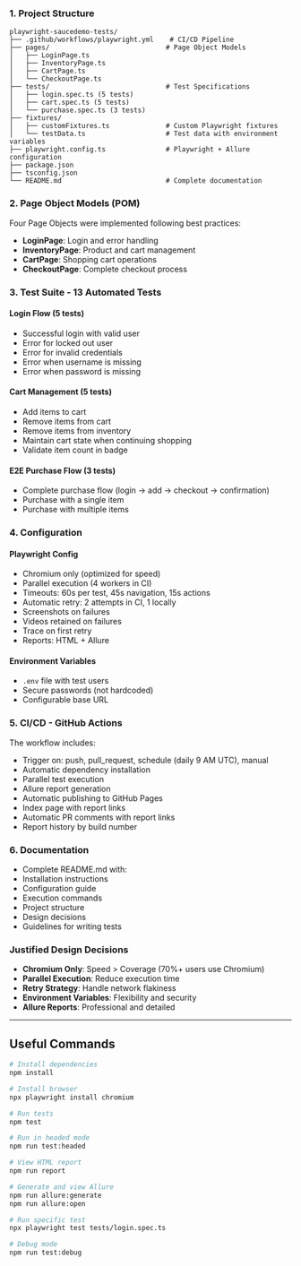 ### 1. **Project Structure** 
```
playwright-saucedemo-tests/
├── .github/workflows/playwright.yml    # CI/CD Pipeline
├── pages/                             # Page Object Models
│   ├── LoginPage.ts
│   ├── InventoryPage.ts
│   ├── CartPage.ts
│   └── CheckoutPage.ts
├── tests/                             # Test Specifications
│   ├── login.spec.ts (5 tests)
│   ├── cart.spec.ts (5 tests)
│   └── purchase.spec.ts (3 tests)
├── fixtures/
│   ├── customFixtures.ts              # Custom Playwright fixtures
│   └── testData.ts                    # Test data with environment variables
├── playwright.config.ts               # Playwright + Allure configuration
├── package.json
├── tsconfig.json
└── README.md                          # Complete documentation
```

### 2. **Page Object Models (POM)** 
Four Page Objects were implemented following best practices:
- **LoginPage**: Login and error handling
- **InventoryPage**: Product and cart management
- **CartPage**: Shopping cart operations
- **CheckoutPage**: Complete checkout process

### 3. **Test Suite - 13 Automated Tests** 

#### **Login Flow (5 tests)**
-  Successful login with valid user
-  Error for locked out user
-  Error for invalid credentials
-  Error when username is missing
-  Error when password is missing

#### **Cart Management (5 tests)**
-  Add items to cart
-  Remove items from cart
-  Remove items from inventory
-  Maintain cart state when continuing shopping
-  Validate item count in badge

#### **E2E Purchase Flow (3 tests)**
-  Complete purchase flow (login → add → checkout → confirmation)
-  Purchase with a single item
-  Purchase with multiple items

### 4. **Configuration** 

#### **Playwright Config**
-  Chromium only (optimized for speed)
-  Parallel execution (4 workers in CI)
-  Timeouts: 60s per test, 45s navigation, 15s actions
-  Automatic retry: 2 attempts in CI, 1 locally
-  Screenshots on failures
-  Videos retained on failures
-  Trace on first retry
-  Reports: HTML + Allure

#### **Environment Variables**
-  `.env` file with test users
-  Secure passwords (not hardcoded)
-  Configurable base URL

### 5. **CI/CD - GitHub Actions** 

The workflow includes:
-  Trigger on: push, pull_request, schedule (daily 9 AM UTC), manual
-  Automatic dependency installation
-  Parallel test execution
-  Allure report generation
-  Automatic publishing to GitHub Pages
-  Index page with report links
-  Automatic PR comments with report links
-  Report history by build number

### 6. **Documentation** 
-  Complete README.md with:
  - Installation instructions
  - Configuration guide
  - Execution commands
  - Project structure
  - Design decisions
  - Guidelines for writing tests

### Justified Design Decisions
- **Chromium Only**: Speed > Coverage (70%+ users use Chromium)
- **Parallel Execution**: Reduce execution time
- **Retry Strategy**: Handle network flakiness
- **Environment Variables**: Flexibility and security
- **Allure Reports**: Professional and detailed

---

## Useful Commands

```bash
# Install dependencies
npm install

# Install browser
npx playwright install chromium

# Run tests
npm test

# Run in headed mode
npm run test:headed

# View HTML report
npm run report

# Generate and view Allure
npm run allure:generate
npm run allure:open

# Run specific test
npx playwright test tests/login.spec.ts

# Debug mode
npm run test:debug
```




